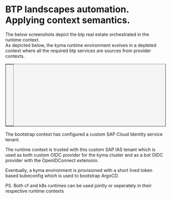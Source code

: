 BTP landscapes automation. Applying context semantics.
====================

The below screenshots depict the btp real estate orchestrated in the runtime context.  
As depicted below, the kyma runtime environment evolves in a depleted context where all the required btp services are sources from provider contexts.  


<table style="width: 100%; border-collapse: collapse; background-color: #f5f5f5;" border="1">
<tbody>
<tr style="height: 193px;">
<td style="width: 71.6%; height: 193px;">
<div>
<h1><a href="https://docs.cloudfoundry.org/concepts/architecture"><img class="aligncenter" src="https://github.com/user-attachments/assets/5e41e629-be42-4e65-a9bf-c76d8f58ea60" alt="" /></a></h1>
</div>
<div>
<h1><a href="https://phoenixnap.com/kb/understanding-kubernetes-architecture-diagrams"><img class="aligncenter" src="https://github.com/user-attachments/assets/41f830bf-d34d-49af-be07-5e070a7f7773" alt="" /></a></h1>
</div>  
</td>
</tr>
</tbody>
</table>

The bootstrap context has configured a custom SAP Cloud Identity service tenant.  

The runtime context is trusted with this custom SAP IAS tenant which is used as both custom OIDC provider for the kyma cluster and as a bot OIDC provider with the OpenIDConnect extension.  

Eventually, a kyma environment is provisioned with a short lived token based kubeconfig which is used to bootstrap ArgoCD.  

PS. Both cf and k8s runtimes can be used jointly or seperately in their respective runtime contexts


